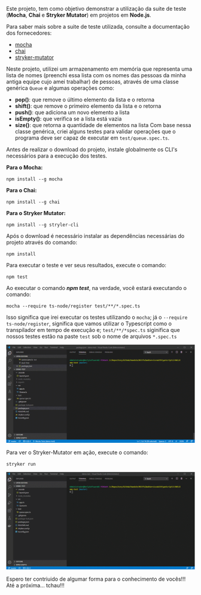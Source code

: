 Este projeto, tem como objetivo demonstrar a utilização da suite de teste (**Mocha**, **Chai** e **Stryker Mutator**) em projetos em **Node.js**.

Para saber mais sobre a suite de teste utilizada, consulte a documentação dos fornecedores:
 - [mocha](https://mochajs.org/api/)
 - [chai](https://www.chaijs.com/api/)
 - [stryker-mutator](https://stryker-mutator.io/)

Neste projeto, utilizei um armazenamento em memória que representa uma lista de nomes (preenchi essa lista com os nomes das pessoas da minha antiga equipe cujo amei trabalhar) de pessoas, através de uma classe genérica `Queue` e algumas operações como:

 - **pop()**: que remove o último elemento da lista e o retorna
 - **shift()**: que remove o primeiro elemento da lista e o retorna
 - **push()**: que adiciona um novo elemento a lista
 - **isEmpty()**: que verifica se a lista está vazia
 - **size()**: que retorna a quantidade de elementos na lista
Com base nessa classe genérica, criei alguns testes para validar operações que o programa deve ser capaz de executar em `test/queue.spec.ts`.

Antes de realizar o download do projeto, instale globalmente os CLI's necessários para a execução dos testes.

**Para o Mocha:**

    npm install --g mocha
**Para o Chai:**

    npm install --g chai
**Para o Stryker Mutator:**

    npm install --g stryler-cli

Após o download é necessário instalar as dependências necessárias do projeto através do comando:

    npm install
Para executar o teste e ver seus resultados, execute o comando:

    npm test
Ao executar o comando ***npm test***, na verdade, você estará executando o comando:

    mocha --require ts-node/register test/**/*.spec.ts
Isso significa que irei executar os testes utilizando o `mocha`; já o `--require ts-node/register`, significa que vamos utilizar o Typescript como o transpilador em tempo de execução e; `test/**/*spec.ts` siginifica que nossos testes estão na paste `test` sob o nome de arquivos `*.spec.ts`

![](mocha-test.gif)

Para ver o Stryker-Mutator em ação, execute o comando:

    stryker run

![](stryker-mutator-test.gif)

Espero ter contriuido de algumar forma para o conhecimento de vocês!!! Até a próxima... tchau!!!
